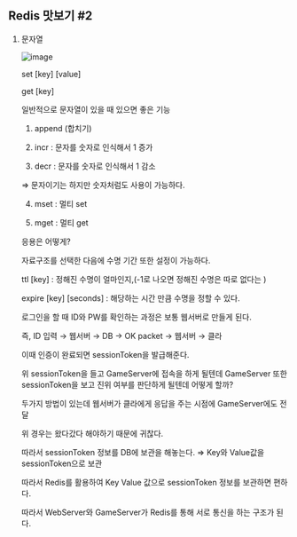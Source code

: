 ## Redis 맛보기 #2

1. 문자열
    
    ![image](https://user-images.githubusercontent.com/75019048/138374642-81061148-89fc-45e3-92d2-69a101ec2cd1.png)
    
    set [key] [value]
    
    get [key]
    
    일반적으로 문자열이 있을 때 있으면 좋은 기능 
    
    1) append (합치기)
    
    2) incr : 문자를 숫자로 인식해서 1 증가
    
    3) decr : 문자를 숫자로 인식해서 1 감소
    
    ⇒ 문자이기는 하지만 숫자처럼도 사용이 가능하다.
    
    4) mset : 멀티 set
    
    5) mget : 멀티 get
    
    응용은 어떻게?
    
    자료구조를 선택한 다음에 수명 기간 또한 설정이 가능하다. 
    
    ttl [key] : 정해진 수명이 얼마인지,(-1로 나오면 정해진 수명은 따로 없다는 )
    
    expire [key] [seconds] : 해당하는 시간 만큼 수명을 정할 수 있다.
    
    로그인을 할 때 ID와 PW를 확인하는 과정은 보통 웹서버로 만들게 된다.
    
    즉, ID 입력 → 웹서버 → DB → OK packet → 웹서버 → 클라 
    
    이때 인증이 완료되면 sessionToken을 발급해준다.
    
    위 sessionToken을 들고 GameServer에 접속을 하게 될텐데 GameServer 또한 sessionToken을 보고 진위 여부를 판단하게 될텐데 어떻게 할까?
    
    두가지 방법이 있는데 웹서버가 클라에게 응답을 주는 시점에 GameServer에도 전달
    
    위 경우는 왔다갔다 해야하기 때문에 귀찮다.
    
    따라서 sessionToken 정보를 DB에 보관을 해놓는다. ⇒ Key와 Value값을 sessionToken으로 보관
    
    따라서 Redis를 활용하여 Key Value 값으로 sessionToken 정보를 보관하면 편하다.
    
    따라서 WebServer와 GameServer가 Redis를 통해 서로 통신을 하는 구조가 된다.
